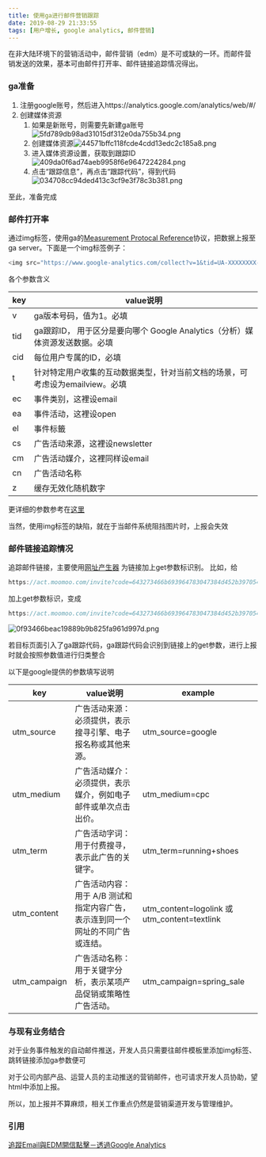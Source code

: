 ```yaml
---
title: 使用ga进行邮件营销跟踪
date: 2019-08-29 21:33:55
tags: [用户增长, google analytics, 邮件营销]
---
```


在非大陆环境下的营销活动中，邮件营销（edm）是不可或缺的一环。而邮件营销发送的效果，基本可由邮件打开率、邮件链接追踪情况得出。

<escape><!-- more --></escape>

### ga准备

1. 注册google账号，然后进入https://analytics.google.com/analytics/web/#/
2. 创建媒体资源
    1. 如果是新账号，则需要先新建ga账号![5fd789db98ad31015df312e0da755b34.png](/images/edm-ga/1.png)
    2. 创建媒体资源![44571bffc118fcde4cdd13edc2c185a8.png](/images/edm-ga/2.png)
    3. 进入媒体资源设置，获取到跟踪ID![409da0f6ad74aeb9958f6e9647224284.png](/images/edm-ga/3.png)
    4. 点击“跟踪信息”，再点击“跟踪代码”，得到代码![034708cc94ded413c3cf9e3f78c3b381.png](/images/edm-ga/4.png)

至此，准备完成
    

### 邮件打开率

通过img标签，使用ga的[Measurement Protocal Reference](https://developers.google.com/analytics/devguides/collection/protocol/v1/reference)协议，把数据上报至ga server。下面是一个img标签例子：

```javascript
<img src="https://www.google-analytics.com/collect?v=1&tid=UA-XXXXXXXX-1&cid=CLIENT_ID_NUMBER&t=event&ec=email&ea=open&el=recipient_id&cs=newsletter&cm=email&cn=Campaign_Name&z=123456" />
```

各个参数含义

key | value说明
----|----
v | ga版本号码，值为1。必填
tid | ga跟踪ID， 用于区分是要向哪个 Google Analytics（分析）媒体资源发送数据。必填
cid | 每位用户专属的ID，必填
t | 针对特定用户收集的互动数据类型，针对当前文档的场景，可考虑设为emailview。必填
ec | 事件类别，这裡设email
ea | 事件活动，这裡设open
el | 事件标籤
cs | 广告活动来源，这裡设newsletter
cm | 广告活动媒介，这裡同样设email
cn | 广告活动名称
z | 缓存无效化随机数字

更详细的参数参考在[这里](https://developers.google.com/analytics/devguides/collection/protocol/v1/parameters)

当然，使用img标签的缺陷，就在于当邮件系统阻挡图片时，上报会失效

### 邮件链接追踪情况

追踪邮件链接，主要使用[网址产生器](https://support.google.com/analytics/answer/1033867?hl=zh-Hant)
为链接加上get参数标识别。
比如，给
```javascript
https://act.moomoo.com/invite?code=643273466b693964783047384d452b397054794277773d3d&type=promotion
```
加上get参数标识，变成
```javascript
https://act.moomoo.com/invite?code=643273466b693964783047384d452b397054794277773d3d&type=promotion&utm_source=google&utm_medium=email&utm_campaign=invite_act&utm_term=invite%2Bstock&utm_content=invite_link
```

![0f93466beac19889b9b825fa961d997d.png](/images/edm-ga/5.png)

若目标页面引入了ga跟踪代码，ga跟踪代码会识别到链接上的get参数，进行上报时就会按照参数值进行归类整合

以下是google提供的参数填写说明

key | value说明 | example
----|----|----
utm_source | 广告活动来源：必须提供，表示搜寻引擎、电子报名称或其他来源。 | utm_source=google
utm_medium | 广告活动媒介：必须提供，表示媒介，例如电子邮件或单次点击出价。 | utm_medium=cpc
utm_term | 广告活动字词：用于付费搜寻，表示此广告的关键字。 | utm_term=running+shoes
utm_content | 广告活动内容：用于 A/B 测试和指定内容广告，表示连到同一个网址的不同广告或连结。 | utm_content=logolink 或 utm_content=textlink
utm_campaign | 广告活动名称：用于关键字分析，表示某项产品促销或策略性广告活动。 | utm_campaign=spring_sale

### 与现有业务结合

对于业务事件触发的自动邮件推送，开发人员只需要往邮件模板里添加img标签、跳转链接添加ga参数便可

对于公司内部产品、运营人员的主动推送的营销邮件，也可请求开发人员协助，望html中添加上报。

所以，加上报并不算麻烦，相关工作重点仍然是营销渠道开发与管理维护。

### 引用

[追蹤Email與EDM開信點擊－透過Google Analytics](https://www.analyticsdavis.com/2014/05/email-and-edm-tracking-by-google-analytics.html)